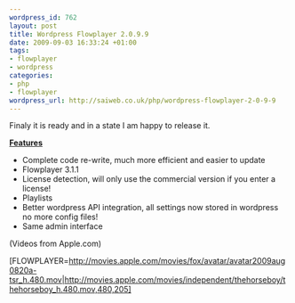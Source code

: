 ```yaml
--- 
wordpress_id: 762
layout: post
title: Wordpress Flowplayer 2.0.9.9
date: 2009-09-03 16:33:24 +01:00
tags: 
- flowplayer
- wordpress
categories: 
- php
- flowplayer
wordpress_url: http://saiweb.co.uk/php/wordpress-flowplayer-2-0-9-9
---
```

Finaly it is ready and in a state I am happy to release it.

<span style="text-decoration: underline;"><strong>Features</strong></span>
<ul>
	<li>Complete code re-write, much more efficient and easier to update</li>
	<li>Flowplayer 3.1.1</li>
	<li>License detection, will only use the commercial version if you enter a license!</li>
	<li>Playlists</li>
	<li>Better wordpress API integration, all settings now stored in wordpress no more config files!</li>
	<li>Same admin interface</li>
</ul>

(Videos from Apple.com)


[FLOWPLAYER=http://movies.apple.com/movies/fox/avatar/avatar2009aug0820a-tsr_h.480.mov|http://movies.apple.com/movies/independent/thehorseboy/thehorseboy_h.480.mov,480,205]
